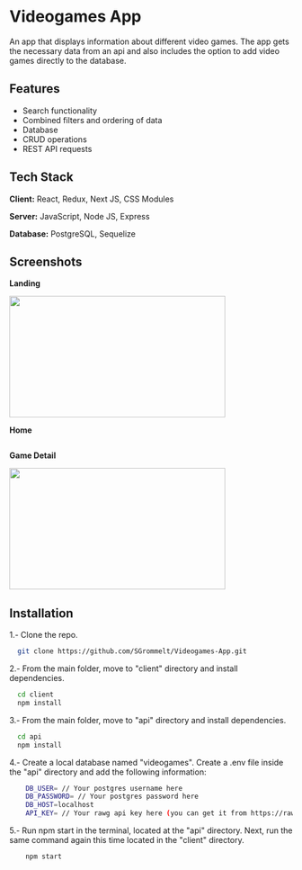 
# Videogames App

An app that displays information about different video games. The app gets the necessary data from an api and also includes the option to add video games directly to the database.

## Features

- Search functionality
- Combined filters and ordering of data
- Database
- CRUD operations
- REST API requests



## Tech Stack

**Client:** React, Redux, Next JS, CSS Modules

**Server:** JavaScript, Node JS, Express

**Database:** PostgreSQL, Sequelize


## Screenshots

**Landing**

<img src="./img/LoginGIF.gif" alt="" width="384" height="216" />

**Home**

<img src="./img/SearchGIF.gif" alt="" />

**Game Detail**

<img src="./img/DetailGIF.gif" alt="" width="384" height="216" />

## Installation

1.- Clone the repo.

```bash
  git clone https://github.com/SGrommelt/Videogames-App.git
```

2.- From the main folder, move to "client" directory and install dependencies.

```bash
  cd client
  npm install
```

3.- From the main folder, move to "api" directory and install dependencies.

```bash
  cd api
  npm install
```

4.- Create a local database named "videogames". Create a .env file inside the "api" directory and add the following information:

```bash
    DB_USER= // Your postgres username here
    DB_PASSWORD= // Your postgres password here
    DB_HOST=localhost
    API_KEY= // Your rawg api key here (you can get it from https://rawg.io/apidocs)
```

5.- Run npm start in the terminal, located at the "api" directory. Next, run the same command again this time located in the "client" directory.

```bash
    npm start
```
